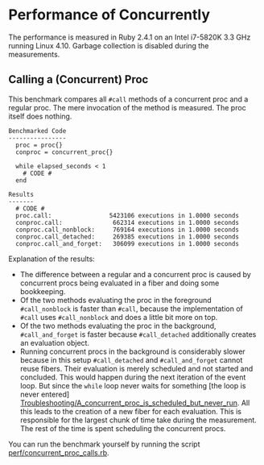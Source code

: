 # Performance of Concurrently

The performance is measured in Ruby 2.4.1 on an Intel i7-5820K 3.3 GHz running
Linux 4.10. Garbage collection is disabled during the measurements.

## Calling a (Concurrent) Proc

This benchmark compares all `#call` methods of a concurrent proc and a regular
proc. The mere invocation of the method is measured. The proc itself does
nothing.

    Benchmarked Code
    ----------------
      proc = proc{}
      conproc = concurrent_proc{}
      
      while elapsed_seconds < 1
        # CODE #
      end
    
    Results
    -------
      # CODE #
      proc.call:                5423106 executions in 1.0000 seconds
      conproc.call:              662314 executions in 1.0000 seconds
      conproc.call_nonblock:     769164 executions in 1.0000 seconds
      conproc.call_detached:     269385 executions in 1.0000 seconds
      conproc.call_and_forget:   306099 executions in 1.0000 seconds

Explanation of the results:

* The difference between a regular and a concurrent proc is caused by
  concurrent procs being evaluated in a fiber and doing some bookkeeping.
* Of the two methods evaluating the proc in the foreground `#call_nonblock`
  is faster than `#call`, because the implementation of `#call` uses
  `#call_nonblock` and does a little bit more on top.
* Of the two methods evaluating the proc in the background, `#call_and_forget`
  is faster because `#call_detached` additionally creates an evaluation
  object.
* Running concurrent procs in the background is considerably slower because
  in this setup `#call_detached` and `#call_and_forget` cannot reuse fibers.
  Their evaluation is merely scheduled and not started and concluded. This
  would happen during the next iteration of the event loop. But since the
  `while` loop never waits for something [the loop is never entered]
  [Troubleshooting/A_concurrent_proc_is_scheduled_but_never_run].
  All this leads to the creation of a new fiber for each evaluation. This is
  responsible for the largest chunk of time take during the measurement. The
  rest of the time is spent scheduling the concurrent procs.

You can run the benchmark yourself by running the script [perf/concurrent_proc_calls.rb][].

[perf/concurrent_proc_calls.rb]: https://github.com/christopheraue/m-ruby-concurrently/blob/master/perf/concurrent_proc_calls.rb
[Troubleshooting/A_concurrent_proc_is_scheduled_but_never_run]: http://www.rubydoc.info/github/christopheraue/m-ruby-concurrently/file/guides/Troubleshooting.md#A_concurrent_proc_is_scheduled_but_never_run